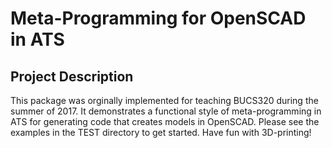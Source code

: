 # Meta-Programming for OpenSCAD in ATS

## Project Description

This package was orginally implemented for teaching BUCS320
during the summer of 2017. It demonstrates a functional style
of meta-programming in ATS for generating code that creates
models in OpenSCAD. Please see the examples in the TEST directory
to get started. Have fun with 3D-printing!
